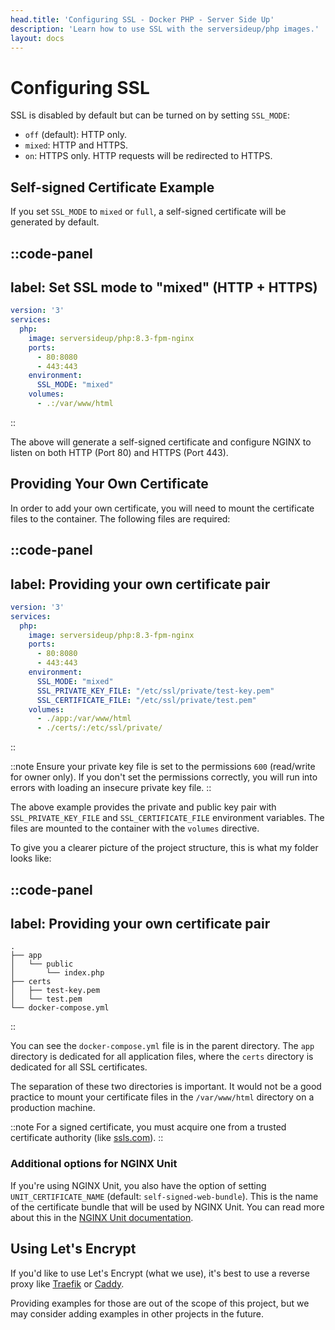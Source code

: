 ```yaml
---
head.title: 'Configuring SSL - Docker PHP - Server Side Up'
description: 'Learn how to use SSL with the serversideup/php images.'
layout: docs
---
```


# Configuring SSL
SSL is disabled by default but can be turned on by setting `SSL_MODE`:

- `off` (default): HTTP only.
- `mixed`: HTTP and HTTPS.
- `on`: HTTPS only. HTTP requests will be redirected to HTTPS.

## Self-signed Certificate Example
If you set `SSL_MODE` to `mixed` or `full`, a self-signed certificate will be generated by default.

::code-panel
---
label: Set SSL mode to "mixed" (HTTP + HTTPS)
---
```yaml
version: '3'
services:
  php:
    image: serversideup/php:8.3-fpm-nginx
    ports:
      - 80:8080
      - 443:443
    environment:
      SSL_MODE: "mixed"
    volumes:
      - .:/var/www/html
```
::

The above will generate a self-signed certificate and configure NGINX to listen on both HTTP (Port 80) and HTTPS (Port 443).

## Providing Your Own Certificate
In order to add your own certificate, you will need to mount the certificate files to the container. The following files are required:

::code-panel
---
label: Providing your own certificate pair
---
```yaml
version: '3'
services:
  php:
    image: serversideup/php:8.3-fpm-nginx
    ports:
      - 80:8080
      - 443:443
    environment:
      SSL_MODE: "mixed"
      SSL_PRIVATE_KEY_FILE: "/etc/ssl/private/test-key.pem"
      SSL_CERTIFICATE_FILE: "/etc/ssl/private/test.pem"
    volumes:
      - ./app:/var/www/html
      - ./certs/:/etc/ssl/private/
```
::

::note
Ensure your private key file is set to the permissions `600` (read/write for owner only). If you don't set the permissions correctly, you will run into errors with loading an insecure private key file.
::

The above example provides the private and public key pair with `SSL_PRIVATE_KEY_FILE` and `SSL_CERTIFICATE_FILE` environment variables. The files are mounted to the container with the `volumes` directive.

To give you a clearer picture of the project structure, this is what my folder looks like:

::code-panel
---
label: Providing your own certificate pair
---
```text
.
├── app
│   └── public
│       └── index.php
├── certs
│   ├── test-key.pem
│   └── test.pem
└── docker-compose.yml
```
::

You can see the `docker-compose.yml` file is in the parent directory. The `app` directory is dedicated for all application files, where the `certs` directory is dedicated for all SSL certificates.

The separation of these two directories is important. It would not be a good practice to mount your certificate files in the `/var/www/html` directory on a production machine.

::note
For a signed certificate, you must acquire one from a trusted certificate authority (like [ssls.com](https://www.ssls.com/)).
::

### Additional options for NGINX Unit
If you're using NGINX Unit, you also have the option of setting `UNIT_CERTIFICATE_NAME` (default: `self-signed-web-bundle`). This is the name of the certificate bundle that will be used by NGINX Unit. You can read more about this in the [NGINX Unit documentation](https://unit.nginx.org/configuration/#ssl-tls-configuration).

## Using Let's Encrypt
If you'd like to use Let's Encrypt (what we use), it's best to use a reverse proxy like [Traefik](https://traefik.io/traefik/) or [Caddy](https://caddyserver.com/).

Providing examples for those are out of the scope of this project, but we may consider adding examples in other projects in the future.